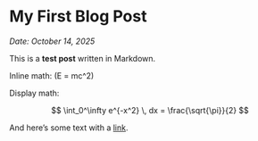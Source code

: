 # My First Blog Post

*Date: October 14, 2025*

This is a **test post** written in Markdown.

Inline math: \(E = mc^2\)

Display math:

$$
\int_0^\infty e^{-x^2} \, dx = \frac{\sqrt{\pi}}{2}
$$

And here’s some text with a [link](https://example.com).
